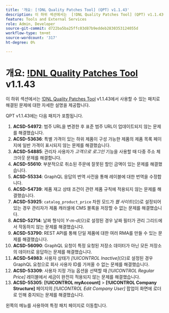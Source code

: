 ```yaml
---
title: '개요: [!DNL Quality Patches Tool] (QPT) v1.1.43'
description: 이 하위 섹션에서는  [!DNL Quality Patches Tool] (QPT) v1.1.43에서 사용할 수 있는 패치로 해결된 문제에 대한 자세한 설명을 제공합니다.
feature: Tools and External Services
role: Admin, Developer
source-git-commit: d722ba5ba25ffc03d87b9eddeb2830353124055d
workflow-type: tm+mt
source-wordcount: '317'
ht-degree: 0%

---
```


# 개요: [!DNL Quality Patches Tool](QPT) v1.1.43

이 하위 섹션에서는 [!DNL Quality Patches Tool](QPT) v1.1.43에서 사용할 수 있는 패치로 해결된 문제에 대한 자세한 설명을 제공합니다.

QPT v1.1.43에는 다음 패치가 포함됩니다.

1. **ACSD-54972**: 범주 URL을 변경한 후 표준 범주 URL이 업데이트되지 않는 문제를 해결했습니다.
1. **ACSD-53636**: 특별 가격이 있는 하위 제품이 구성 가능한 제품의 제품 목록 페이지에 일반 가격이 표시되지 않는 문제를 해결했습니다.
1. **ACSD-54885**: 관리자 사용자가 *고객으로 로그인* 기능을 사용할 때 다중 주소 체크아웃 문제를 해결합니다.
1. **ACSD-55610**: 부분적으로 취소된 주문에 잘못된 할인 금액이 있는 문제를 해결했습니다.
1. **ACSD-55334**: GraphQL 응답의 번역 사전을 통해 레이블에 대한 번역을 수정합니다.
1. **ACSD-54739**: 제품 재고 상태 조건이 관련 제품 규칙에 적용되지 않는 문제를 해결했습니다.
1. **ACSD-53925**: `catalog_product_price` 차원 모드가 *웹 사이트*(으)로 설정되어 있는 경우 관리자가 제품 캐러셀에 CMS 블록을 저장할 수 없는 문제를 해결했습니다.
1. **ACSD-52714**: 날짜 형식이 *Y-m-d*(으)로 설정된 경우 날짜 필터가 관리 그리드에서 작동하지 않는 문제를 해결했습니다.
1. **ACSD-53790**: REST API를 통해 단일 제품에 대한 여러 RMA를 만들 수 있는 문제를 해결했습니다.
1. **ACSD-56090**: GraphQL 요청이 특정 요청된 저장소 데이터가 아닌 모든 저장소의 데이터로 응답하는 문제를 해결했습니다.
1. **ACSD-54983**: 사용자 상태가 *[!UICONTROL Inactive]*(으)로 설정된 경우 GraphQL 요청으로 회사 사용자 ID를 가져올 수 없는 문제를 해결했습니다.
1. **ACSD-53309**: 사용자 지정 가능 옵션을 선택할 때 *[!UICONTROL Regular Price]* 레이블에서 세금이 완전히 적용되지 않는 문제를 해결했습니다.
1. **ACSD-55305**: **[!UICONTROL myAccount]** > **[!UICONTROL Company Structure]** 페이지의 *[!UICONTROL Edit Company User]* 팝업이 화면에 로더로 인해 중지되는 문제를 해결했습니다.

왼쪽의 메뉴를 사용하여 특정 패치 페이지로 이동합니다.
